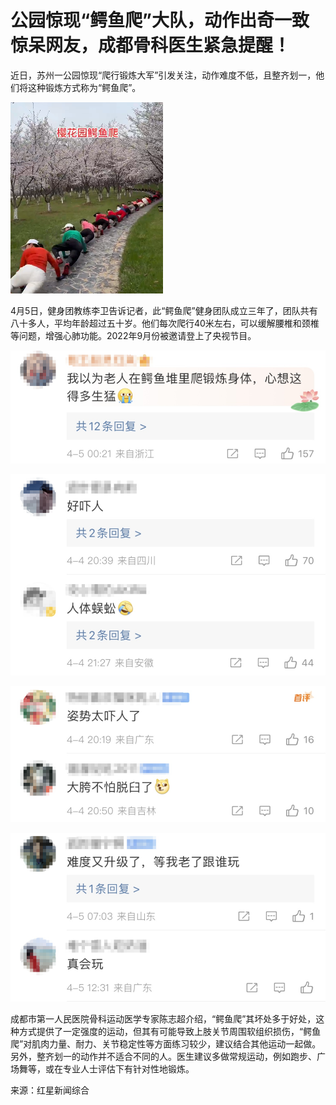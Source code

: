 # 公园惊现“鳄鱼爬”大队，动作出奇一致惊呆网友，成都骨科医生紧急提醒！

近日，苏州一公园惊现“爬行锻炼大军”引发关注，动作难度不低，且整齐划一，他们将这种锻炼方式称为“鳄鱼爬”。

![d7792b32a00cc8a16123e32ebec3af5d.jpg](https://raw.githubusercontent.com/qqhsx/qqnews_image/main/2024/04/05/公园惊现“鳄鱼爬”大队，动作出奇一致惊呆网友，成都骨科医生紧急提醒！/d7792b32a00cc8a16123e32ebec3af5d.jpg)

4月5日，健身团教练李卫告诉记者，此“鳄鱼爬”健身团队成立三年了，团队共有八十多人，平均年龄超过五十岁。他们每次爬行40米左右，可以缓解腰椎和颈椎等问题，增强心肺功能。2022年9月份被邀请登上了央视节目。

![2fbe20e83022804766a83d3e4100d213.jpg](https://raw.githubusercontent.com/qqhsx/qqnews_image/main/2024/04/05/公园惊现“鳄鱼爬”大队，动作出奇一致惊呆网友，成都骨科医生紧急提醒！/2fbe20e83022804766a83d3e4100d213.jpg)

![ff8251e9e3b19527d165a034df9ba218.jpg](https://raw.githubusercontent.com/qqhsx/qqnews_image/main/2024/04/05/公园惊现“鳄鱼爬”大队，动作出奇一致惊呆网友，成都骨科医生紧急提醒！/ff8251e9e3b19527d165a034df9ba218.jpg)

![6757c38be7de0f003c8a6822bec25f74.jpg](https://raw.githubusercontent.com/qqhsx/qqnews_image/main/2024/04/05/公园惊现“鳄鱼爬”大队，动作出奇一致惊呆网友，成都骨科医生紧急提醒！/6757c38be7de0f003c8a6822bec25f74.jpg)

![f5cc0a4c1e20ef41407a751b76c24a59.jpg](https://raw.githubusercontent.com/qqhsx/qqnews_image/main/2024/04/05/公园惊现“鳄鱼爬”大队，动作出奇一致惊呆网友，成都骨科医生紧急提醒！/f5cc0a4c1e20ef41407a751b76c24a59.jpg)

成都市第一人民医院骨科运动医学专家陈志超介绍，“鳄鱼爬”其坏处多于好处，这种方式提供了一定强度的运动，但其有可能导致上肢关节周围软组织损伤，“鳄鱼爬”对肌肉力量、耐力、关节稳定性等方面练习较少，建议结合其他运动一起做。另外，整齐划一的动作并不适合不同的人。医生建议多做常规运动，例如跑步、广场舞等，或在专业人士评估下有针对性地锻炼。

来源：红星新闻综合

